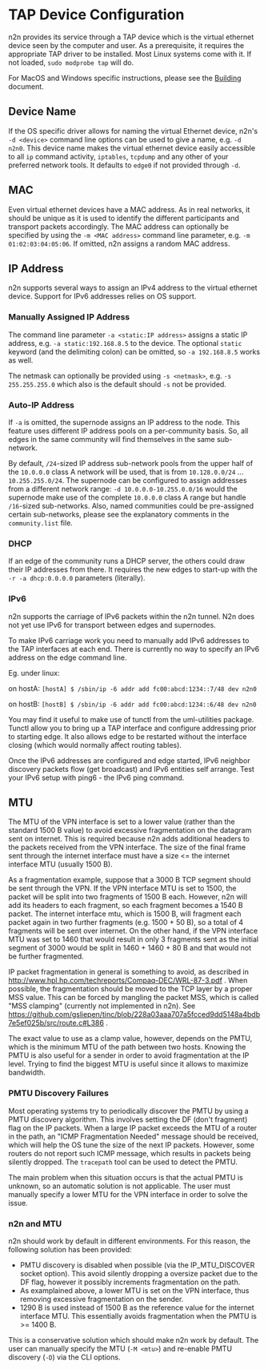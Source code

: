 # TAP Device Configuration

n2n provides its service through a TAP device which is the virtual ethernet device seen by the computer and user. As a prerequisite, it requires the appropriate TAP driver to be installed. Most Linux systems come with it. If not loaded, `sudo modprobe tap` will do.

For MacOS and Windows specific instructions, please see the [Building](./Building.md) document.

## Device Name

If the OS specific driver allows for naming the virtual Ethernet device, n2n's `-d <device>` command line options can be used to give a name, e.g. `-d n2n0`. This device name makes the virtual ethernet device easily accessible to all `ip` command activity, `iptables`, `tcpdump` and any other of your preferred network tools. It defaults to `edge0` if not provided through `-d`.

## MAC

Even virtual ethernet devices have a MAC address. As in real networks, it should be unique as it is used to identify the different participants and transport packets accordingly. The MAC address can optionally be specified by using the `-m <MAC address>` command line parameter, e.g. `-m 01:02:03:04:05:06`. If omitted, n2n assigns a random MAC address.

## IP Address

n2n supports several ways to assign an IPv4 address to the virtual ethernet device. Support for IPv6 addresses relies on OS support.

### Manually Assigned IP Address

The command line parameter `-a <static:IP address>` assigns a static IP address, e.g. `-a static:192.168.8.5` to the device. The optional `static` keyword (and the delimiting colon) can be omitted, so `-a 192.168.8.5` works as well.

The netmask can optionally be provided using `-s <netmask>`, e.g. `-s 255.255.255.0` which also is the default should `-s` not be provided.

### Auto-IP Address

If `-a` is omitted, the supernode assigns an IP address to the node. This feature uses different IP address pools on a per-community basis. So, all edges in the same community will find themselves in the same sub-network.

By default, `/24`-sized IP address sub-network pools from the upper half of the `10.0.0.0` class A network will be used, that is from `10.128.0.0/24` … `10.255.255.0/24`. The supernode can be configured to assign addresses from a different network range: `-d 10.0.0.0-10.255.0.0/16` would the supernode make use of the complete `10.0.0.0` class A range but handle `/16`-sized sub-networks. Also, named communities could be pre-assigned certain sub-networks, please see the explanatory comments in the `community.list` file.

### DHCP

If an edge of the community runs a DHCP server, the others could draw their IP addresses from there. It requires the new edges to start-up with the `-r -a dhcp:0.0.0.0` parameters (literally).

### IPv6

n2n supports the carriage of IPv6 packets within the n2n tunnel. N2n does not
yet use IPv6 for transport between edges and supernodes.

To make IPv6 carriage work you need to manually add IPv6 addresses to the TAP
interfaces at each end. There is currently no way to specify an IPv6 address on
the edge command line.

Eg. under linux:

on hostA:
`[hostA] $ /sbin/ip -6 addr add fc00:abcd:1234::7/48 dev n2n0`

on hostB:
`[hostB] $ /sbin/ip -6 addr add fc00​:abcd:​1234::6/48 dev n2n0`

You may find it useful to make use of tunctl from the uml-utilities
package. Tunctl allow you to bring up a TAP interface and configure addressing
prior to starting edge. It also allows edge to be restarted without the
interface closing (which would normally affect routing tables).

Once the IPv6 addresses are configured and edge started, IPv6 neighbor discovery
packets flow (get broadcast) and IPv6 entities self arrange. Test your IPv6
setup with ping6 - the IPv6 ping command.

## MTU

The MTU of the VPN interface is set to a lower value (rather than the standard
1500 B value) to avoid excessive fragmentation on the datagram sent on internet.
This is required because n2n adds additional headers to the packets received from
the VPN interface. The size of the final frame sent through the internet interface
must have a size <= the internet interface MTU (usually 1500 B).

As a fragmentation example, suppose that a 3000 B TCP segment should be sent through
the VPN. If the VPN interface MTU is set to 1500, the packet will be split into two
fragments of 1500 B each. However, n2n will add its headers to each fragment, so
each fragment becomes a 1540 B packet. The internet interface mtu, which is 1500 B,
will fragment each packet again in two further fragments (e.g. 1500 + 50 B), so a
total of 4 fragments will be sent over internet. On the other hand, if the VPN interface
MTU was set to 1460 that would result in only 3 fragments sent as the initial segment of
3000 would be split in 1460 + 1460 + 80 B and that would not be further fragmented.

IP packet fragmentation in general is something to avoid, as described in
http://www.hpl.hp.com/techreports/Compaq-DEC/WRL-87-3.pdf . When possible,
the fragmentation should be moved to the TCP layer by a proper MSS value.
This can be forced by mangling the packet MSS, which is called "MSS clamping" (currently not
implemented in n2n). See https://github.com/gsliepen/tinc/blob/228a03aaa707a5fcced9dd5148a4bdb7e5ef025b/src/route.c#L386 .

The exact value to use as a clamp value, however, depends on the PMTU, which is the minimum
MTU of the path between two hosts. Knowing the PMTU is also useful for a sender in order to
avoid fragmentation at the IP level. Trying to find the biggest MTU is useful since it allows to
maximize bandwidth.

### PMTU Discovery Failures

Most operating systems try to periodically discover the PMTU by using a PMTU discovery algorithm.
This involves setting the DF (don't fragment) flag on the IP packets. When a large IP packet exceeds
the MTU of a router in the path, an "ICMP Fragmentation Needed" message should be received, which will
help the OS tune the size of the next IP packets. However, some routers do not report such ICMP message,
which results in packets being silently dropped. The `tracepath` tool can be used to detect the PMTU.

The main problem when this situation occurs is that the actual PMTU is unknown, so an automatic
solution is not applicable. The user must manually specify a lower MTU for the VPN interface
in order to solve the issue.

### n2n and MTU

n2n should work by default in different environments. For this reason, the following solution
has been provided:

- PMTU discovery is disabled when possible (via the IP_MTU_DISCOVER socket option). This avoid
  silently dropping a oversize packet due to the DF flag, however it possibly increments fragmentation on the path.
- As examplained above, a lower MTU is set on the VPN interface, thus removing excessive fragmentation on
  the sender.
- 1290 B is used instead of 1500 B as the reference value for the internet interface MTU.
  This essentially avoids fragmentation when the PMTU is >= 1400 B.

This is a conservative solution which should make n2n work by default. The user can manually
specify the MTU (`-M <mtu>`) and re-enable PMTU discovery (`-D`) via the CLI options.
